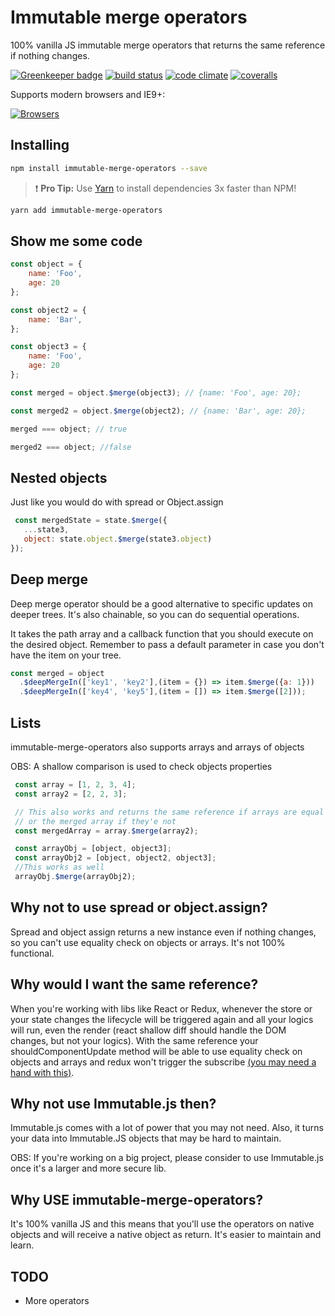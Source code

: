 # Immutable merge operators

100% vanilla JS immutable merge operators that returns the same reference if nothing changes.

[![Greenkeeper badge](https://badges.greenkeeper.io/tsirlucas/immutable-merge-operators.svg)](https://greenkeeper.io/) [![build status](https://img.shields.io/travis/tsirlucas/immutable-merge-operators/master.svg)](https://travis-ci.org/tsirlucas/immutable-merge-operators) [![code climate](https://codeclimate.com/github/tsirlucas/immutable-merge-operators/badges/gpa.svg)](https://codeclimate.com/github/tsirlucas/immutable-merge-operators) [![coveralls](https://img.shields.io/coveralls/tsirlucas/immutable-merge-operators/master.svg)](https://coveralls.io/github/tsirlucas/immutable-merge-operators)

Supports modern browsers and IE9+:

[![Browsers](https://saucelabs.com/browser-matrix/tsirlucas-imo.svg)](https://saucelabs.com/u/tsirlucas-imo)

## Installing

```sh
npm install immutable-merge-operators --save
```

> :exclamation: **Pro Tip:** Use [Yarn](https://yarnpkg.com/) to install dependencies 3x faster than NPM!

```sh
yarn add immutable-merge-operators
```

## Show me some code

```javascript
const object = {
    name: 'Foo',
    age: 20
};

const object2 = {
    name: 'Bar',
};

const object3 = {
    name: 'Foo',
    age: 20
};

const merged = object.$merge(object3); // {name: 'Foo', age: 20};

const merged2 = object.$merge(object2); // {name: 'Bar', age: 20};

merged === object; // true

merged2 === object; //false
```

## Nested objects

Just like you would do with spread or Object.assign

```javascript
 const mergedState = state.$merge({
   ...state3,
   object: state.object.$merge(state3.object)
});
```

## Deep merge

Deep merge operator should be a good alternative to specific updates on deeper trees. It's also chainable, so you can do sequential operations.

It takes the path array and a callback function that you should execute on the desired object. Remember to pass a default parameter in case you don't have the item on your tree.

```js
const merged = object
  .$deepMergeIn(['key1', 'key2'],(item = {}) => item.$merge({a: 1}))
  .$deepMergeIn(['key4', 'key5'],(item = []) => item.$merge([2]));
```

## Lists

immutable-merge-operators also supports arrays and arrays of objects

OBS: A shallow comparison is used to check objects properties

```js
 const array = [1, 2, 3, 4];
 const array2 = [2, 2, 3];

 // This also works and returns the same reference if arrays are equal
 // or the merged array if they'e not
 const mergedArray = array.$merge(array2);

 const arrayObj = [object, object3];
 const arrayObj2 = [object, object2, object3];
 //This works as well
 arrayObj.$merge(arrayObj2);

```

## Why not to use spread or object.assign?

Spread and object assign returns a new instance even if nothing changes, so you can't use equality check on objects or arrays. It's not 100% functional.

## Why would I want the same reference?

When you're working with libs like React or Redux, whenever the store or your state changes the lifecycle will be triggered again and all your logics will run, even the render (react shallow diff should handle the DOM changes, but not your logics). With the same reference your shouldComponentUpdate method will be able to use equality check on objects and arrays and redux won't trigger the subscribe [(you may need a hand with this)](https://github.com/tsirlucas/redux-pure-subscribe).

## Why not use Immutable.js then?

Immutable.js comes with a lot of power that you may not need. Also, it turns your data into Immutable.JS objects that may be hard to maintain.

OBS: If you're working on a big project, please consider to use Immutable.js once it's a larger and more secure lib.

## Why USE immutable-merge-operators?

It's 100% vanilla JS and this means that you'll use the operators on native objects and will receive a native object as return. It's easier to maintain and learn.

## TODO

- More operators
